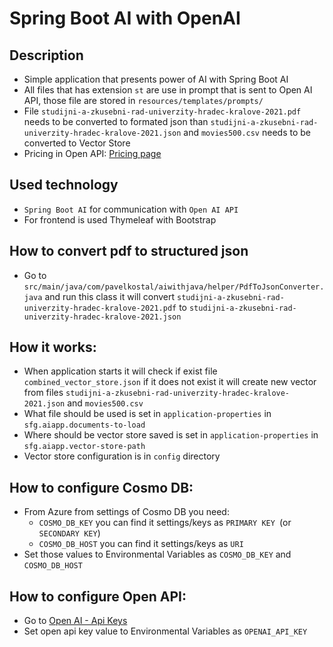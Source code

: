 # Spring Boot AI with OpenAI

## Description
- Simple application that presents power of AI with Spring Boot AI
- All files that has extension `st` are use in prompt that is sent to Open AI API, those file are stored in `resources/templates/prompts/`
- File `studijni-a-zkusebni-rad-univerzity-hradec-kralove-2021.pdf` needs to be converted to formated json
than `studijni-a-zkusebni-rad-univerzity-hradec-kralove-2021.json` and `movies500.csv` needs to be converted to Vector Store
- Pricing in Open API: [Pricing page](https://platform.openai.com/settings/organization/usage)

## Used technology
- `Spring Boot AI` for communication with `Open AI API`
- For frontend is used Thymeleaf with Bootstrap

## How to convert pdf to structured json
- Go to `src/main/java/com/pavelkostal/aiwithjava/helper/PdfToJsonConverter.java` and run this class it will convert
  `studijni-a-zkusebni-rad-univerzity-hradec-kralove-2021.pdf` to `studijni-a-zkusebni-rad-univerzity-hradec-kralove-2021.json`

## How it works:
- When application starts it will check if exist file `combined_vector_store.json` if it does not exist it will create
new vector from files `studijni-a-zkusebni-rad-univerzity-hradec-kralove-2021.json` and `movies500.csv`
- What file should be used is set in `application-properties` in `sfg.aiapp.documents-to-load`
- Where should be vector store saved is set in `application-properties` in `sfg.aiapp.vector-store-path`
- Vector store configuration is in `config` directory

## How to configure Cosmo DB:
- From Azure from settings of Cosmo DB you need:
  - `COSMO_DB_KEY` you can find it settings/keys as `PRIMARY KEY `(or `SECONDARY KEY`)
  - `COSMO_DB_HOST`  you can find it settings/keys as `URI`
- Set those values to Environmental Variables as `COSMO_DB_KEY` and `COSMO_DB_HOST`

## How to configure Open API:
- Go to [Open AI - Api Keys](https://platform.openai.com/settings/organization/api-keys)
- Set open api key value to Environmental Variables as `OPENAI_API_KEY`
